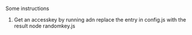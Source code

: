 Some instructions

1. Get an accesskey by running adn replace the entry in config.js with the result
node randomkey.js